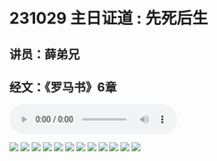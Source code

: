 # 231029 主日证道 : 先死后生
## 讲员：薛弟兄
## 经文：《罗马书》6章

<audio controls src="./231029.mp3"></audio>

![](./01.jpg)
![](./02.jpg)
![](./03.jpg)
![](./04.jpg)
![](./05.jpg)
![](./06.jpg)
![](./07.jpg)
![](./08.jpg)
![](./09.jpg)
![](./10.jpg)
![](./11.jpg)
![](./12.jpg)


